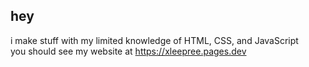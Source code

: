## hey

i make stuff with my limited knowledge of HTML, CSS, and JavaScript<br>
you should see my website at https://xleepree.pages.dev
